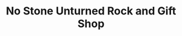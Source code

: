 ---
title: "No Stone Unturned Rock and Gift Shop"
url: /elgin/no-stone-unturned-rock-and-gift-shop/
shop: Andenken
---